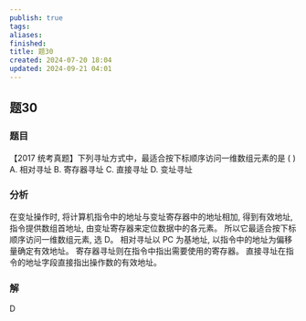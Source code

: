 ```yaml
---
publish: true
tags: 
aliases: 
finished: 
title: 题30
created: 2024-07-20 18:04
updated: 2024-09-21 04:01
---
```

## 题30
### 题目
【2017 统考真题】下列寻址方式中，最适合按下标顺序访问一维数组元素的是 ( )
A. 相对寻址 
B. 寄存器寻址 
C. 直接寻址 
D. 变址寻址
### 分析
在变址操作时, 将计算机指令中的地址与变址寄存器中的地址相加, 得到有效地址, 指令提供数组首地址, 由变址寄存器来定位数据中的各元素。
所以它最适合按下标顺序访问一维数组元素, 选 D。
相对寻址以 PC 为基地址, 以指令中的地址为偏移量确定有效地址。
寄存器寻址则在指令中指出需要使用的寄存器。
直接寻址在指令的地址字段直接指出操作数的有效地址。
### 解
D 